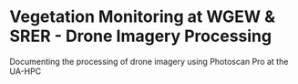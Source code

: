 # Vegetation Monitoring at WGEW & SRER - Drone Imagery Processing
Documenting the processing of drone imagery using Photoscan Pro at the UA-HPC
